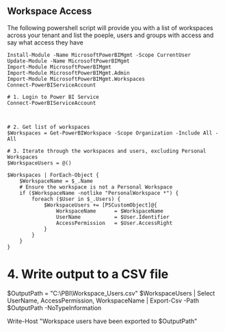## Workspace Access

The following powershell script will provide you with a list of workspaces across your tenant and list the poeple, users and groups with access and say what access they have
```
Install-Module -Name MicrosoftPowerBIMgmt -Scope CurrentUser
Update-Module -Name MicrosoftPowerBIMgmt
Import-Module MicrosoftPowerBIMgmt
Import-Module MicrosoftPowerBIMgmt.Admin
Import-Module MicrosoftPowerBIMgmt.Workspaces
Connect-PowerBIServiceAccount

# 1. Login to Power BI Service
Connect-PowerBIServiceAccount



# 2. Get list of workspaces
$Workspaces = Get-PowerBIWorkspace -Scope Organization -Include All -All

# 3. Iterate through the workspaces and users, excluding Personal Workspaces
$WorkspaceUsers = @()

$Workspaces | ForEach-Object {
    $WorkspaceName = $_.Name
    # Ensure the workspace is not a Personal Workspace
    if ($WorkspaceName -notlike "PersonalWorkspace *") {
        foreach ($User in $_.Users) {
            $WorkspaceUsers += [PSCustomObject]@{
                WorkspaceName      = $WorkspaceName
                UserName           = $User.Identifier
                AccessPermission   = $User.AccessRight
            }
        }
    }
}

```

# 4. Write output to a CSV file
$OutputPath = "C:\\PBI\\Workspace_Users.csv"
$WorkspaceUsers | Select UserName, AccessPermission, WorkspaceName | Export-Csv -Path $OutputPath -NoTypeInformation

Write-Host "Workspace users have been exported to $OutputPath"
